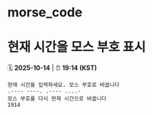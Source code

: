 # morse_code
# 현재 시간을 모스 부호 표시
<!-- MORSE_TIME_START -->
🗓️ **2025-10-14** | ⏰ **19:14 (KST)**

```
현재 시간을 입력하세요. 모스 부호로 바꿉니다
.---- ----. .---- ....-
모스 부호를 다시 현재 시간으로 바꿉니다
1914
```
<!-- MORSE_TIME_END -->
